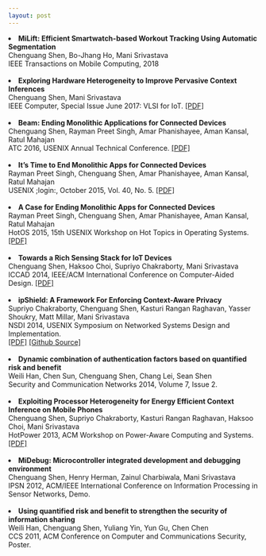 ```yaml
---
layout: post
---
```


<li>
<strong>MiLift: Efficient Smartwatch-based Workout Tracking Using Automatic Segmentation</strong>
<br />
Chenguang Shen, Bo-Jhang Ho, Mani Srivastava
<br />
IEEE Transactions on Mobile Computing, 2018
</li>
<br />

<li>
<strong>Exploring Hardware Heterogeneity to Improve Pervasive Context Inferences</strong>
<br />
Chenguang Shen, Mani Srivastava
<br />
IEEE Computer, Special Issue June 2017: VLSI for IoT. <a name="vlsi-iot" href="paper/07945173.pdf" target="_blank">[PDF]</a>
</li>
<br />

 <li>
<strong>Beam: Ending Monolithic Applications for Connected Devices</strong>
<br />
Chenguang Shen, Rayman Preet Singh, Amar Phanishayee, Aman Kansal, Ratul Mahajan
<br />
ATC 2016, USENIX Annual Technical Conference. <a name="atc16" href="https://www.usenix.org/system/files/conference/atc16/atc16_paper-shen.pdf" target="_blank">[PDF]</a>
</li>
<br />

<li>
<strong>It’s Time to End Monolithic Apps for Connected Devices</strong>
<br />
Rayman Preet Singh, Chenguang Shen, Amar Phanishayee, Aman Kansal, Ratul Mahajan
<br />
USENIX &#59;login&#58;, October 2015, Vol. 40, No. 5.
<a name="login" href="https://www.usenix.org/system/files/conference/hotos15/hotos15-paper-singh.pdf" target="_blank">[PDF]</a>
</li>
<br />

 <li>
<strong>A Case for Ending Monolithic Apps for Connected Devices</strong>
<br />
Rayman Preet Singh, Chenguang Shen, Amar Phanishayee, Aman Kansal, Ratul Mahajan
<br />
HotOS 2015, 15th USENIX Workshop on Hot Topics in Operating Systems. <a name="hotos15" href="http://research.microsoft.com/en-us/um/people/amar/papers/Beam_HotOS_2015.pdf" target="_blank">[PDF]</a>
</li>
<br />

 <li>
<strong>Towards a Rich Sensing Stack for IoT Devices</strong>
<br />
Chenguang Shen, Haksoo Choi, Supriyo Chakraborty, Mani Srivastava
<br />
ICCAD 2014, IEEE/ACM International Conference on Computer-Aided Design. <a name="iccad14" href="https://drive.google.com/open?id=0B_028EXhJeSYc3dJY2picngxVGM" target="_blank">[PDF]</a>
</li>
<br />

 <li>
<strong>ipShield: A Framework For Enforcing Context-Aware Privacy </strong>
<br />
Supriyo Chakraborty, Chenguang Shen, Kasturi Rangan Raghavan, Yasser Shoukry, Matt Millar, Mani Srivastava
<br />
NSDI 2014, USENIX Symposium on Networked Systems Design and Implementation. 
<br />
<a name="nsdi14" href="https://www.usenix.org/system/files/conference/nsdi14/nsdi14-paper-chakraborty.pdf" target="_blank">[PDF]</a> <a href="http://nesl.github.io/ipShield/" target="_blank">[Github Source]</a>
</li>
<br />

<li>
<strong>Dynamic combination of authentication factors based on quantified risk and benefit</strong>
<br />
Weili Han, Chen Sun, Chenguang Shen, Chang Lei, Sean Shen
<br />
Security and Communication Networks 2014, Volume 7, Issue 2.
</li>
<br />

 <li>
<strong>Exploiting Processor Heterogeneity for Energy Efficient Context Inference on Mobile Phones</strong>
<br />
Chenguang Shen, Supriyo Chakraborty, Kasturi Rangan Raghavan, Haksoo Choi, Mani Srivastava
<br />
HotPower 2013, ACM Workshop on Power-Aware Computing and Systems. 
<a name="hotpower13" href="https://drive.google.com/file/d/0B_028EXhJeSYS3FqMzdnUWFQcEE/view?usp=sharing" target="_blank">[PDF]</a>
</li>
<br />

 <li>
<strong>MiDebug: Microcontroller integrated development and debugging environment</strong>
<br />
Chenguang Shen, Henry Herman, Zainul Charbiwala, Mani Srivastava
<br />
IPSN 2012, ACM/IEEE International Conference on Information Processing in Sensor Networks, Demo. 
</li>
<br />

 <li>
<strong>Using quantified risk and benefit to strengthen the security of information sharing</strong>
<br />
Weili Han, Chenguang Shen, Yuliang Yin, Yun Gu, Chen Chen
<br />
CCS 2011, ACM Conference on Computer and Communications Security, Poster.
</li>
<br />
